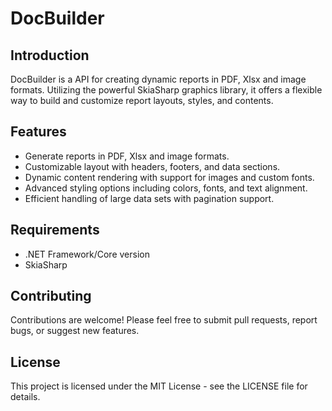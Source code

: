 
# DocBuilder

## Introduction
DocBuilder is a API for creating dynamic reports in PDF, Xlsx and image formats. Utilizing the powerful SkiaSharp graphics library, it offers a flexible way to build and customize report layouts, styles, and contents.

## Features
- Generate reports in PDF, Xlsx and image formats.
- Customizable layout with headers, footers, and data sections.
- Dynamic content rendering with support for images and custom fonts.
- Advanced styling options including colors, fonts, and text alignment.
- Efficient handling of large data sets with pagination support.

## Requirements
- .NET Framework/Core version
- SkiaSharp

<!-- ## Example
Here's a basic example to get started:

```csharp
// Example code showing basic usage
``` -->

## Contributing
Contributions are welcome! Please feel free to submit pull requests, report bugs, or suggest new features.

## License
This project is licensed under the MIT License - see the LICENSE file for details.
